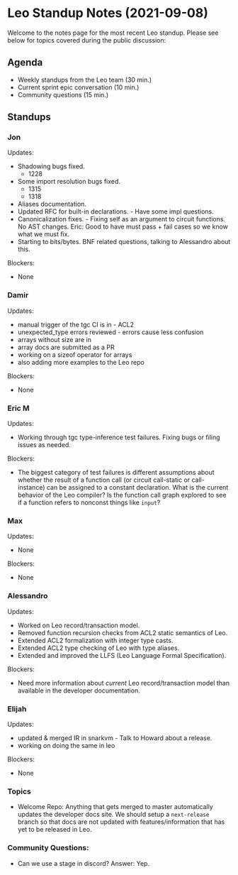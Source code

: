 # Leo Standup Notes (2021-09-08)

Welcome to the notes page for the most recent Leo standup. Please see below for topics covered during the public discussion:

## Agenda

* Weekly standups from the Leo team (30 min.)
* Current sprint epic conversation (10 min.)
* Community questions (15 min.)

## Standups

### Jon

Updates:

* Shadowing bugs fixed.
  * 1228
* Some import resolution bugs fixed.
  * 1315
  * 1318
* Aliases documentation.
* Updated RFC for built-in declarations. - Have some impl questions.
* Canonicalization fixes. - Fixing self as an argument to circuit functions.  No AST changes. Eric:  Good to have must pass + fail cases so we know what we must fix.
* Starting to bits/bytes. BNF related questions, talking to Alessandro about this. 

Blockers:

* None

### Damir

Updates:

- manual trigger of the tgc CI is in - ACL2
- unexpected_type errors reviewed - errors cause less confusion
- arrays without size are in
- array docs are submitted as a PR
- working on a sizeof operator for arrays
- also adding more examples to the Leo repo

Blockers:

* None

### Eric M

Updates:

* Working through tgc type-inference test failures.  Fixing bugs or filing issues as needed.

Blockers:

* The biggest category of test failures is different assumptions about whether the result of a function call (or circuit call-static or call-instance) can be assigned to a constant declaration.  What is the current behavior of the Leo compiler?  Is the function call graph explored to see if a function refers to nonconst things like `input`?  

### Max

Updates:

* None

Blockers:

* None

### Alessandro

Updates:

* Worked on Leo record/transaction model.
* Removed function recursion checks from ACL2 static semantics of Leo.
* Extended ACL2 formalization with integer type casts.
* Extended ACL2 type checking of Leo with type aliases.
* Extended and improved the LLFS (Leo Language Formal Specification).

Blockers:

* Need more information about _current_ Leo record/transaction model
  than available in the developer documentation.

### Elijah

Updates:

* updated & merged IR in snarkvm - Talk to Howard about a release.
* working on doing the same in leo

Blockers:

* None

### Topics

* Welcome Repo:  Anything that gets merged to master automatically updates the developer docs site.  We should setup a `next-release` branch so that docs are not updated with features/information that has yet to be released in Leo.

### Community Questions:

* Can we use a stage in discord?  Answer:  Yep.

